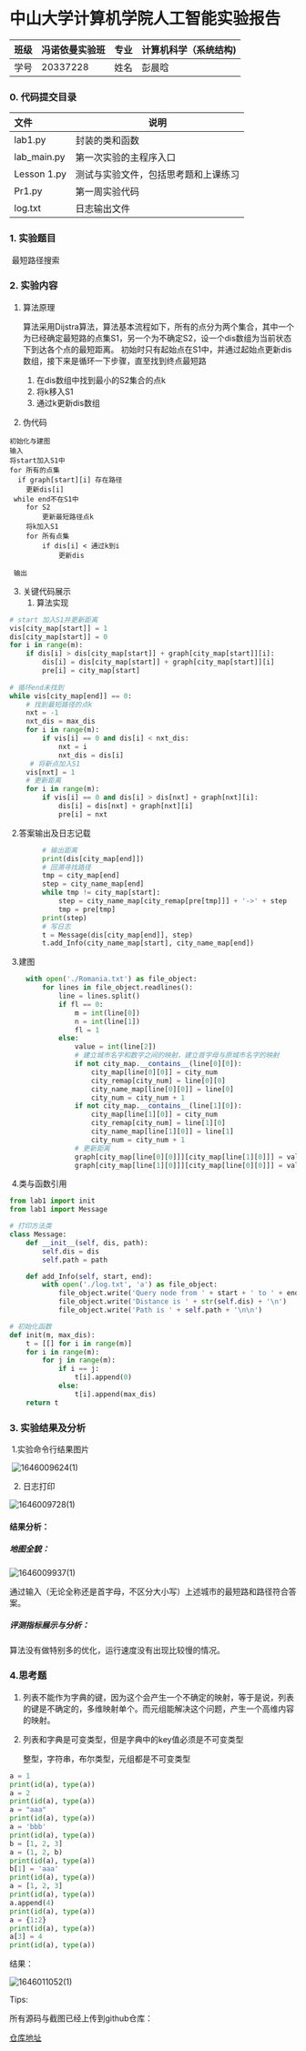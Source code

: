 # 中山大学计算机学院人工智能实验报告

| 班级 | 冯诺依曼实验班 | 专业 | 计算机科学（系统结构) |
| :--- | -------------- | ---- | --------------------- |
| 学号 | 20337228       | 姓名 | 彭晨晗                |

### 0. 代码提交目录

|文件|说明|
|:---|----|
|lab1.py|封装的类和函数|
|lab_main.py|第一次实验的主程序入口|
|Lesson 1.py|测试与实验文件，包括思考题和上课练习|
|Pr1.py|第一周实验代码|
|log.txt|日志输出文件|
### 1. 实验题目

​	 最短路径搜索

### 2. 实验内容

1. 算法原理

   算法采用Dijstra算法，算法基本流程如下，所有的点分为两个集合，其中一个为已经确定最短路的点集S1，另一个为不确定S2，设一个dis数组为当前状态下到达各个点的最短距离。 初始时只有起始点在S1中，并通过起始点更新dis数组，接下来是循环一下步骤，直至找到终点最短路

   	1. 在dis数组中找到最小的S2集合的点k
   	1. 将k移入S1
   	1. 通过k更新dis数组

2. 伪代码

```
初始化与建图
输入
将start加入S1中
for 所有的点集 
  if graph[start][i] 存在路径
  	更新dis[i]
 while end不在S1中
 	for S2
 		更新最短路径点k
 	将k加入S1
 	for 所有点集 
 		if dis[i] < 通过k到i
 			更新dis
 
 输出
```

3. 关键代码展示
   1. 算法实现
``` python
# start 加入S1并更新距离        
vis[city_map[start]] = 1
dis[city_map[start]] = 0
for i in range(m):
	if dis[i] > dis[city_map[start]] + graph[city_map[start]][i]:
    	dis[i] = dis[city_map[start]] + graph[city_map[start]][i]
        pre[i] = city_map[start]
        
# 循环end未找到
while vis[city_map[end]] == 0:
    # 找到最短路径的点k
    nxt = -1
    nxt_dis = max_dis
    for i in range(m):
        if vis[i] == 0 and dis[i] < nxt_dis:
            nxt = i
            nxt_dis = dis[i]
     # 将新点加入S1
    vis[nxt] = 1
    # 更新距离
    for i in range(m):
        if vis[i] == 0 and dis[i] > dis[nxt] + graph[nxt][i]:
            dis[i] = dis[nxt] + graph[nxt][i]
            pre[i] = nxt
```

​            2.答案输出及日志记载

```python
        # 输出距离
    	print(dis[city_map[end]])
        # 回溯寻找路径
        tmp = city_map[end]
        step = city_name_map[end]
        while tmp != city_map[start]:
            step = city_name_map[city_remap[pre[tmp]]] + '->' + step
            tmp = pre[tmp]
        print(step)
        # 写日志
        t = Message(dis[city_map[end]], step)
        t.add_Info(city_name_map[start], city_name_map[end])
```

​			3.建图

```python
    with open('./Romania.txt') as file_object:
        for lines in file_object.readlines():
            line = lines.split()
            if fl == 0:
                m = int(line[0])
                n = int(line[1])
                fl = 1
            else:
                value = int(line[2])
                # 建立城市名字和数字之间的映射，建立首字母与原城市名字的映射
                if not city_map.__contains__(line[0][0]):
                    city_map[line[0][0]] = city_num
                    city_remap[city_num] = line[0][0]
                    city_name_map[line[0][0]] = line[0]
                    city_num = city_num + 1
                if not city_map.__contains__(line[1][0]):
                    city_map[line[1][0]] = city_num
                    city_remap[city_num] = line[1][0]
                    city_name_map[line[1][0]] = line[1]
                    city_num = city_num + 1
                # 更新距离
                graph[city_map[line[0][0]]][city_map[line[1][0]]] = value
                graph[city_map[line[1][0]]][city_map[line[0][0]]] = value
```

​			4.类与函数引用

```python
from lab1 import init
from lab1 import Message

# 打印方法类
class Message:
    def __init__(self, dis, path):
        self.dis = dis
        self.path = path

    def add_Info(self, start, end):
        with open('./log.txt', 'a') as file_object:
            file_object.write('Query node from ' + start + ' to ' + end + '\n')
            file_object.write('Distance is ' + str(self.dis) + '\n')
            file_object.write('Path is ' + self.path + '\n\n')

# 初始化函数
def init(m, max_dis):
    t = [[] for i in range(m)]
    for i in range(m):
        for j in range(m):
            if i == j:
                t[i].append(0)
            else:
                t[i].append(max_dis)
    return t
```



### 3. 实验结果及分析

​    1.实验命令行结果图片

​	![1646009624(1)](F:\Code\AI_learning\img\1646009624(1).png)

2. 日志打印

![1646009728(1)](F:\Code\AI_learning\img\1646009728(1).png)

#### 结果分析：

##### 地图全貌：

![1646009937(1)](F:\Code\AI_learning\img\1646009937(1).png)

通过输入（无论全称还是首字母，不区分大小写）上述城市的最短路和路径符合答案。



##### 评测指标展示与分析：

算法没有做特别多的优化，运行速度没有出现比较慢的情况。 



### 4.思考题

1. 列表不能作为字典的键，因为这个会产生一个不确定的映射，等于是说，列表的键是不确定的，多维映射单个。而元组能解决这个问题，产生一个高维内容的映射。

2. 列表和字典是可变类型，但是字典中的key值必须是不可变类型

   整型，字符串，布尔类型，元组都是不可变类型

```python
a = 1
print(id(a), type(a))
a = 2
print(id(a), type(a))
a = "aaa"
print(id(a), type(a))
a = 'bbb'
print(id(a), type(a))
b = [1, 2, 3]
a = (1, 2, b)
print(id(a), type(a))
b[1] = 'aaa'
print(id(a), type(a))
a = [1, 2, 3]
print(id(a), type(a))
a.append(4)
print(id(a), type(a))
a = {1:2}
print(id(a), type(a))
a[3] = 4
print(id(a), type(a))

```

结果：

![1646011052(1)](F:\Code\AI_learning\img\1646011052(1).png)

Tips:

所有源码与截图已经上传到github仓库：

[仓库地址](https://github.com/PiCaHor/AI_learning)